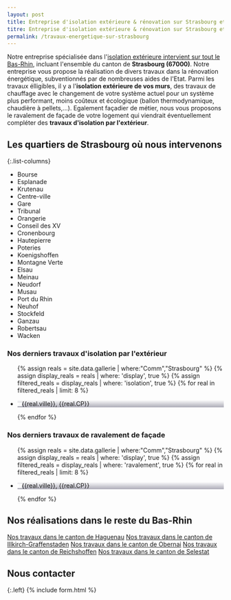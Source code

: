 ```yaml
---
layout: post
title: Entreprise d'isolation extérieure & rénovation sur Strasbourg et aux alentours
titre: Entreprise d'isolation extérieure & rénovation sur Strasbourg et aux alentours
permalink: /travaux-energetique-sur-strasbourg
---
```

Notre entreprise spécialisée dans l'[isolation extérieure intervient sur tout le Bas-Rhin](/isolation-extérieure/), incluant l'ensemble du canton de <strong>Strasbourg (67000)</strong>. 
Notre entreprise vous propose la réalisation de divers travaux dans la rénovation énergétique, subventionnés par de nombreuses aides de l'Etat.
Parmi les travaux élligibles, il y a l'<strong>isolation extérieure de vos murs</strong>, des travaux de chauffage avec le changement de votre système actuel pour un système plus performant, moins coûteux et écologique (ballon thermodynamique, chaudière à pellets,...). Egalement façadier de métier, nous vous proposons le ravalement de façade de votre logement qui viendrait éventuellement compléter des <strong>travaux d'isolation par l'extérieur</strong>.

## Les quartiers de Strasbourg où nous intervenons

{:.list-columns}
- Bourse
- Esplanade 
- Krutenau
- Centre-ville
- Gare 
- Tribunal
- Orangerie 
- Conseil des XV
- Cronenbourg
- Hautepierre 
- Poteries
- Koenigshoffen
- Montagne Verte
- Elsau
- Meinau
- Neudorf 
- Musau
- Port du Rhin
- Neuhof
- Stockfeld
- Ganzau
- Robertsau 
- Wacken

### Nos derniers travaux d'isolation par l'extérieur
  <ul class="grid four">
        {% assign reals = site.data.gallerie | where:"Comm","Strasbourg" %}
    {% assign display_reals = reals | where: 'display', true %}
    {% assign filtered_reals = display_reals | where: 'isolation', true %}
    {% for real in filtered_reals | limit: 8 %}
      <li class="item-grid realisation" onclick="closebox()" style="background-image: linear-gradient(0deg, rgba(2,0,36,0.3197872899159664) 0%, rgba(255,255,255,0) 100%),url(../assets/images/realisations/{{real.img}});" data-image="{{real.img}}" data-ville="{{real.ville}}" data-cp="{{real.CP}}">
        <img src="../assets/images/realisations/{{real.img}}" alt="travaux de rénovation de façade à {{real.ville}}" style="display: none;">
        <p><img src="../assets/images/icones/map-marker.png" width="10">{{real.ville}}, {{real.CP}}</p>
      </li>
    {% endfor %}
  </ul>

### Nos derniers travaux de ravalement de façade
  <ul class="grid four">
        {% assign reals = site.data.gallerie | where:"Comm","Strasbourg" %}
    {% assign display_reals = reals | where: 'display', true %}
    {% assign filtered_reals = display_reals | where: 'ravalement', true %}
    {% for real in filtered_reals | limit: 8 %}
      <li class="item-grid realisation" onclick="closebox()" style="background-image: linear-gradient(0deg, rgba(2,0,36,0.3197872899159664) 0%, rgba(255,255,255,0) 100%),url(../assets/images/realisations/{{real.img}});" data-image="{{real.img}}" data-ville="{{real.ville}}" data-cp="{{real.CP}}">
        <img src="../assets/images/realisations/{{real.img}}" alt="travaux de rénovation de façade à {{real.ville}}" style="display: none;">
        <p><img src="../assets/images/icones/map-marker.png" width="10">{{real.ville}}, {{real.CP}}</p>
      </li>
    {% endfor %}
  </ul>

## Nos réalisations dans le reste du Bas-Rhin
[Nos travaux dans le canton de Haguenau](/travaux-energetique-sur-haguenau)
[Nos travaux dans le canton de Illkirch-Graffenstaden](/travaux-energetique-sur-illkirch-graffenstaden)
[Nos travaux dans le canton de Obernai](/travaux-energetique-sur-obernai)
[Nos travaux dans le canton de Reichshoffen](/travaux-energetique-sur-reichshoffen)
[Nos travaux dans le canton de Selestat](/travaux-energetique-sur-selestat)
## Nous contacter
{:.left}
{% include form.html %}